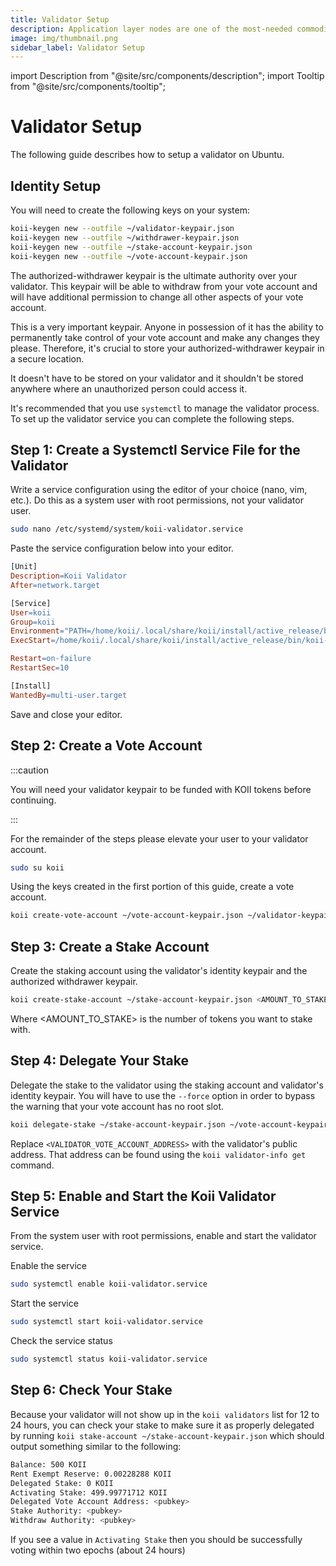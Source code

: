 ```yaml
---
title: Validator Setup
description: Application layer nodes are one of the most-needed commodities in Web3.
image: img/thumbnail.png
sidebar_label: Validator Setup
---
```


import Description from "@site/src/components/description";
import Tooltip from "@site/src/components/tooltip";

# Validator Setup

The following guide describes how to setup a validator on Ubuntu.

## Identity Setup

You will need to create the following keys on your system:

```bash
koii-keygen new --outfile ~/validator-keypair.json
koii-keygen new --outfile ~/withdrawer-keypair.json
koii-keygen new --outfile ~/stake-account-keypair.json
koii-keygen new --outfile ~/vote-account-keypair.json

```

The authorized-withdrawer keypair is the ultimate authority over your validator. This keypair will be able to withdraw from your vote account and will have additional permission to change all other aspects of your vote account.

This is a very important keypair. Anyone in possession of it has the ability to permanently take control of your vote account and make any changes they please. Therefore, it's crucial to store your authorized-withdrawer keypair in a secure location.

It doesn't have to be stored on your validator and it shouldn't be stored anywhere where an unauthorized person could access it.

It's recommended that you use `systemctl` to manage the validator process. To set up the validator service you can complete the following steps.

## Step 1: Create a Systemctl Service File for the Validator

Write a service configuration using the editor of your choice (nano, vim, etc.). Do this as a system user with root permissions, not your validator user.

```bash
sudo nano /etc/systemd/system/koii-validator.service
```

Paste the service configuration below into your editor.

```makefile
[Unit]
Description=Koii Validator
After=network.target

[Service]
User=koii
Group=koii
Environment="PATH=/home/koii/.local/share/koii/install/active_release/bin:/usr/local/sbin:/usr/local/bin:/usr/sbin:/usr/bin:/sbin:/bin:/usr/games:/usr/local/games"
ExecStart=/home/koii/.local/share/koii/install/active_release/bin/koii-validator --identity /home/koii/validator-keypair.json --ledger /home/koii/validator-ledger --accounts /home/koii/validator-accounts --rpc-bind-address 0.0.0.0 --dynamic-port-range 10000-10500 --rpc-port 10899 --gossip-port 10001 --log - --limit-ledger-size --enable-rpc-transaction-history --enable-cpi-and-log-storage --no-os-network-limits-test --no-poh-speed-test --full-rpc-api --entrypoint testnet-validator-1.koii.network:10001 --known-validator CVYuw3N4wjfh5gwDTjcyz1UqQAT9tRLcqZJjEpuc4vf3

Restart=on-failure
RestartSec=10

[Install]
WantedBy=multi-user.target
```

Save and close your editor.

## Step 2: Create a Vote Account

:::caution

You will need your validator keypair to be funded with KOII tokens before continuing.

:::

For the remainder of the steps please elevate your user to your validator account.

```bash
sudo su koii
```

Using the keys created in the first portion of this guide, create a vote account.

```bash
koii create-vote-account ~/vote-account-keypair.json ~/validator-keypair.json ~/withdrawer-keypair.json
```

## Step 3: Create a Stake Account

Create the staking account using the validator's identity keypair and the authorized withdrawer keypair.

```bash
koii create-stake-account ~/stake-account-keypair.json <AMOUNT_TO_STAKE> --stake-authority ~/validator-keypair.json --withdraw-authority ~/withdrawer-keypair.json
```

Where <AMOUNT_TO_STAKE> is the number of tokens you want to stake with.

## Step 4: Delegate Your Stake

Delegate the stake to the validator using the staking account and validator's identity keypair. You will have to use the `--force` option in order to bypass the warning that your vote account has no root slot.

```bash
koii delegate-stake ~/stake-account-keypair.json ~/vote-account-keypair.json --stake-authority ~/validator-keypair.json --force
```

Replace `<VALIDATOR_VOTE_ACCOUNT_ADDRESS>` with the validator's public address. That address can be found using the `koii validator-info get` command.

## Step 5: Enable and Start the Koii Validator Service
From the system user with root permissions, enable and start the validator service.

Enable the service

```bash
sudo systemctl enable koii-validator.service
```

Start the service

```bash
sudo systemctl start koii-validator.service
```

Check the service status

```bash
sudo systemctl status koii-validator.service
```


## Step 6: Check Your Stake
Because your validator will not show up in the `koii validators` list for 12 to 24 hours, you can check your stake to make sure it as properly delegated by running `koii stake-account ~/stake-account-keypair.json` which should output something similar to the following:
```bash
Balance: 500 KOII
Rent Exempt Reserve: 0.00228288 KOII
Delegated Stake: 0 KOII
Activating Stake: 499.99771712 KOII
Delegated Vote Account Address: <pubkey>
Stake Authority: <pubkey>
Withdraw Authority: <pubkey>
```
If you see a value in `Activating Stake` then you should be successfully voting within two epochs (about 24 hours)